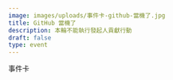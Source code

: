 ```yaml
---
image: images/uploads/事件卡-github-當機了.jpg
title: GitHub 當機了
description: 本輪不能執行發起人貢獻行動
draft: false
type: event
---
```

事件卡